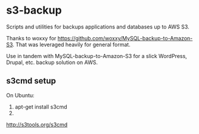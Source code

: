 s3-backup
=========

Scripts and utilities for backups applications and databases up to AWS S3.

Thanks to woxxy for https://github.com/woxxy/MySQL-backup-to-Amazon-S3. That was leveraged heavily for general format.

Use in tandem with MySQL-backup-to-Amazon-S3 for a slick WordPress, Drupal, etc. backup solution on AWS.

s3cmd setup
---------
On Ubuntu:
1. apt-get install s3cmd
2. 


http://s3tools.org/s3cmd